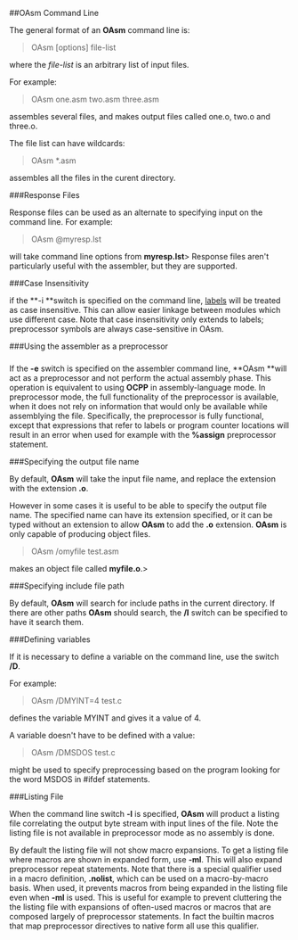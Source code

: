 ##OAsm Command Line

 The general format of an **OAsm** command line is:
 
> OAsm \[options\] file-list
 
 where the _file-list_ is an arbitrary list of input files.
 
 For example:
 
> OAsm one.asm two.asm three.asm
 
 assembles several files, and makes output files called one.o, two.o and three.o.
 
 The file list can have wildcards:
 
> OAsm \*.asm
 
 assembles all the files in the curent directory.


###Response Files

 Response files can be used as an alternate to specifying input on the command line.  For example:
 
> OAsm @myresp.lst
 
 will take command line options from **myresp.lst**>   Response files aren't particularly useful with the assembler, but they are supported.


###Case Insensitivity

 if the **-i **switch is specified on the command line, [labels](OAsm%20Labels.html) will be treated as case insensitive.  This can allow easier linkage between modules which use different case.  Note that case insensitivity only extends to labels; preprocessor symbols are always case-sensitive in OAsm.


###Using the assembler as a preprocessor


###
 

 If the **-e** switch is specified on the assembler command line, **OAsm **will act as a preprocessor and not perform the actual assembly phase.  This operation is equivalent to using **OCPP** in assembly-language mode.  In preprocessor mode, the full functionality of the preprocessor is available, when it does not rely on information that would only be available while assemblying the file.  Specifically, the preprocessor is fully functional, except that expressions that refer to labels or program counter locations will result in an error when used for example with the **%assign** preprocessor statement.


###Specifying the output file name
 

 
 By default, **OAsm** will take the input file name, and replace the extension with the extension **.o**.
 
 However in some cases it is useful to be able to specify the output file name.  The specified name can have its extension specified, or it can be typed without an extension to allow **OAsm** to add the **.o** extension.  **OAsm** is only capable of producing object files.
> 
> OAsm /omyfile test.asm
 
 makes an object file called **myfile.o**.>


###Specifying include file path

 By default, **OAsm** will search for include paths in the current directory.  If there are other paths **OAsm** should search, the **/I** switch can be specified to have it search them.


###Defining variables

 If it is necessary to define a variable on the command line, use the switch **/D**.
 
 For example:
 
> OAsm /DMYINT=4 test.c
 
 defines the variable MYINT and gives it a value of 4. 
 
 A variable doesn't have to be defined with a value:
 
> OAsm /DMSDOS test.c
 
 might be used to specify preprocessing based on the program looking for the word MSDOS in \#ifdef statements.


###Listing File

 When the command line switch **-l** is specified, **OAsm** will product a listing file correlating the output byte stream with input lines of the file.  Note the listing file is not available in preprocessor mode as no assembly is done.  
 
 By default the listing file will not show macro expansions.  To get a listing file where macros are shown in expanded form, use **-ml**.  This will also expand preprocessor repeat statements.  Note that there is a special qualifier used in a macro definition, **.nolist**, which can be used on a macro-by-macro basis.  When used, it prevents macros from being expanded in the listing file even when **-ml** is used.  This is useful for example to prevent cluttering the the listing file with expansions of often-used macros or macros that are composed largely of preprocessor statements.  In fact the builtin macros that map preprocessor directives to native form all use this qualifier.
 
 
 